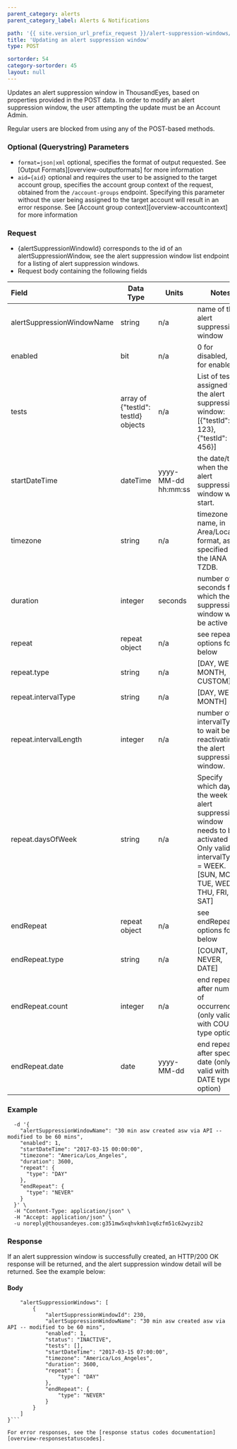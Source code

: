 ```yaml
---
parent_category: alerts
parent_category_label: Alerts & Notifications

path: '{{ site.version_url_prefix_request }}/alert-suppression-windows/{alertSuppressionWindowId}/update'
title: 'Updating an alert suppression window'
type: POST

sortorder: 54
category-sortorder: 45
layout: null
---
```


Updates an alert suppression window in ThousandEyes, based on properties provided in the POST data.  In order to modify an alert suppression window, the user attempting the update must be an Account Admin.

Regular users are blocked from using any of the POST-based methods.

### Optional (Querystring) Parameters

* `format=json|xml` optional, specifies the format of output requested.  See [Output Formats][overview-outputformats] for more information
* `aid={aid}` optional and requires the user to be assigned to the target account group, specifies the account group context of the request, obtained from the `/account-groups` endpoint.  Specifying this parameter without the user being assigned to the target account will result in an error response. See [Account group context][overview-accountcontext] for more information

### Request

* {alertSuppressionWindowId} corresponds to the id of an alertSuppressionWindow, see the alert suppression window list endpoint for a listing of alert suppression windows.
* Request body containing the following fields

Field | Data Type | Units | Notes
:------------|-------------|-------------|-------------|
alertSuppressionWindowName | string | n/a | name of the alert suppression window
enabled | bit | n/a | 0 for disabled, 1 for enabled
tests | array of {"testId": testId} objects | n/a | List of tests assigned to the alert suppression window:  \[{"testId": 123}, {"testId": 456}\]
startDateTime | dateTime | yyyy-MM-dd hh:mm:ss  | the date/time when the alert suppression window will start.  
timezone | string | n/a | timezone name, in Area/Location format, as specified in the IANA TZDB.
duration | integer | seconds | number of seconds for which the suppression window will be active
repeat | repeat object | n/a | see repeat options found below
repeat.type | string | n/a | \[DAY, WEEK, MONTH, CUSTOM\]
repeat.intervalType | string | n/a | \[DAY, WEEK, MONTH\]
repeat.intervalLength | integer | n/a | number of intervalTypes to wait before reactivating the alert suppression window.
repeat.daysOfWeek | string | n/a | Specify which day of the week the alert suppression window needs to be activated for.  Only valid for intervalType = WEEK.  \[SUN, MON, TUE, WED, THU, FRI, SAT\]
endRepeat | repeat object | n/a | see endRepeat options found below
endRepeat.type | string | n/a | \[COUNT, NEVER, DATE\]
endRepeat.count | integer | n/a | end repeat after number of occurrences (only valid with COUNT type option)
endRepeat.date | date | yyyy-MM-dd | end repeat after specific date (only valid with DATE type option)

### Example

```$ curl https://api.thousandeyes.com{{ site.version_url_prefix_request }}/alert-suppression-windows/230/update.json \
  -d '{
    "alertSuppressionWindowName": "30 min asw created asw via API -- modified to be 60 mins",
    "enabled": 1,
    "startDateTime": "2017-03-15 00:00:00",
    "timezone": "America/Los_Angeles",
    "duration": 3600,
    "repeat": {
      "type": "DAY"
    },
    "endRepeat": {
      "type": "NEVER"
    }
  }' \
  -H "Content-Type: application/json" \
  -H "Accept: application/json" \
  -u noreply@thousandeyes.com:g351mw5xqhvkmh1vq6zfm51c62wyzib2
```

### Response

If an alert suppression window is successfully created, an HTTP/200 OK response will be returned, and the alert suppression window detail will be returned.  See the example below:

#### Body

```{
    "alertSuppressionWindows": [
        {
            "alertSuppressionWindowId": 230,
            "alertSuppressionWindowName": "30 min asw created asw via API -- modified to be 60 mins",
            "enabled": 1,
            "status": "INACTIVE",
            "tests": [],
            "startDateTime": "2017-03-15 07:00:00",
            "timezone": "America/Los_Angeles",
            "duration": 3600,
            "repeat": {
                "type": "DAY"
            },
            "endRepeat": {
                "type": "NEVER"
            }
        }
    ]
}```

For error responses, see the [response status codes documentation][overview-responsestatuscodes].
